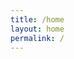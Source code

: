 ```yaml
---
title: /home
layout: home
permalink: /
---
```


<marquee direction="down" height="12" behavior="alternate">
  <marquee behavior="alternate">
     <br>
    o<br>
     <br>
  </marquee>
</marquee>
